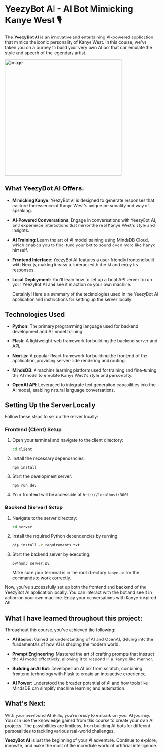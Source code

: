 # YeezyBot AI - AI Bot Mimicking Kanye West 🎙️

The **YeezyBot AI** is an innovative and entertaining AI-powered application that mimics the iconic personality of Kanye West. In this course, we've taken you on a journey to build your very own AI bot that can emulate the style and speech of the legendary artist.

<img width="382" alt="image" src="https://github.com/ankitrout2903/Open-ai/assets/88599131/5e7c1c18-636f-47f9-a6de-8b4bc7950bca">


## What YeezyBot AI Offers:

- **Mimicking Kanye**: YeezyBot AI is designed to generate responses that capture the essence of Kanye West's unique personality and way of speaking.

- **AI-Powered Conversations**: Engage in conversations with YeezyBot AI, and experience interactions that mirror the real Kanye West's style and insights.

- **AI Training**: Learn the art of AI model training using MindsDB Cloud, which enables you to fine-tune your bot to sound even more like Kanye himself.

- **Frontend Interface**: YeezyBot AI features a user-friendly frontend built with Next.js, making it easy to interact with the AI and enjoy its responses.

- **Local Deployment**: You'll learn how to set up a local API server to run your YeezyBot AI and see it in action on your own machine.

  Certainly! Here's a summary of the technologies used in the YeezyBot AI application and instructions for setting up the server locally:

## Technologies Used

- **Python**: The primary programming language used for backend development and AI model training.

- **Flask**: A lightweight web framework for building the backend server and API.

- **Next.js**: A popular React framework for building the frontend of the application, providing server-side rendering and routing.

- **MindsDB**: A machine learning platform used for training and fine-tuning the AI model to emulate Kanye West's style and personality.

- **OpenAI API**: Leveraged to integrate text generation capabilities into the AI model, enabling natural language conversations.

## Setting Up the Server Locally

Follow these steps to set up the server locally:

### Frontend (Client) Setup

1. Open your terminal and navigate to the client directory:

   ```bash
   cd client
   ```

2. Install the necessary dependencies:

   ```bash
   npm install
   ```

3. Start the development server:

   ```bash
   npm run dev
   ```

4. Your frontend will be accessible at `http://localhost:3000`.

### Backend (Server) Setup

1. Navigate to the server directory:

   ```bash
   cd server
   ```

2. Install the required Python dependencies by running:

   ```bash
   pip install -r requirements.txt
   ```

3. Start the backend server by executing:

   ```bash
   python3 server.py
   ```

   Make sure your terminal is in the root directory `kanye-ai` for the commands to work correctly.

Now, you've successfully set up both the frontend and backend of the YeezyBot AI application locally. You can interact with the bot and see it in action on your own machine. Enjoy your conversations with Kanye-inspired AI!

## What I have learned throughout this project:

Throughout this course, you've achieved the following:

- **AI Basics**: Gained an understanding of AI and OpenAI, delving into the fundamentals of how AI is shaping the modern world.

- **Prompt Engineering**: Mastered the art of crafting prompts that instruct the AI model effectively, allowing it to respond in a Kanye-like manner.

- **Building an AI Bot**: Developed an AI bot from scratch, combining frontend technology with Flask to create an interactive experience.

- **AI Power**: Understood the broader potential of AI and how tools like MindsDB can simplify machine learning and automation.

## What's Next:

With your newfound AI skills, you're ready to embark on your AI journey. You can use the knowledge gained from this course to create your own AI projects. The possibilities are limitless, from building AI bots for different personalities to tackling various real-world challenges.

**YeezyBot AI** is just the beginning of your AI adventure. Continue to explore, innovate, and make the most of the incredible world of artificial intelligence.
